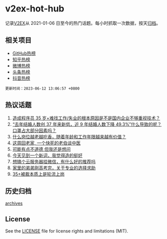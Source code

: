 # v2ex-hot-hub

 记录[V2EX](https://www.v2ex.com/)从 2021-01-06 日至今的热门话题。每小时抓取一次数据，按天[归档](archives)。
 
 ## 相关项目

- [GitHub热榜](https://github.com/lonnyzhang423/github-hot-hub)
- [知乎热榜](https://github.com/lonnyzhang423/zhihu-hot-hub)
- [微博热榜](https://github.com/lonnyzhang423/weibo-hot-hub)
- [头条热榜](https://github.com/lonnyzhang423/toutiao-hot-hub)
- [抖音热榜](https://github.com/lonnyzhang423/douyin-hot-hub)


 `更新时间：2023-06-12 13:06:57 +0800`

## 热议话题

1. [造成程序员 35 岁+难找工作/失业的根本原因是不是国内企业不够重视技术？](https://www.v2ex.com/t/947727)
1. [“去年结婚人数创 37 年来新低，近 9 年结婚人数下降 49.3%”什么导致的呢？口罩占大部分因素吗？](https://www.v2ex.com/t/947867)
1. [什么岗位越老越吃香，随着年龄和工作年限越来越有价值？](https://www.v2ex.com/t/947754)
1. [这周回老家, 一个快死的老伯谈中医](https://www.v2ex.com/t/947784)
1. [可能有点不道德 但我还是想问](https://www.v2ex.com/t/947816)
1. [今天见到一个新词，我觉得造的挺好](https://www.v2ex.com/t/947882)
1. [想搞个云服务器挂微信，有什么好的推荐吗](https://www.v2ex.com/t/947810)
1. [家里的弟弟刚高考完，关于专业的选择求助](https://www.v2ex.com/t/947894)
1. [35+被裁本质上是轮流上岗](https://www.v2ex.com/t/947859)

## 历史归档

[archives](archives)

## License

See the [LICENSE](LICENSE) file for license rights and limitations (MIT).
